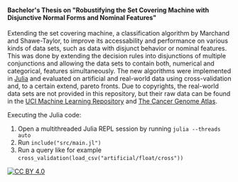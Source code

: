 #### Bachelor's Thesis on "Robustifying the Set Covering Machine with Disjunctive Normal Forms and Nominal Features"

Extending the set covering machine, a classification algorithm by Marchand and Shawe-Taylor, to improve its accessability and performance on various kinds of data sets, such as data with disjunct behavior or nominal features. This was done by extending the decision rules into disjunctions of multiple conjunctions and allowing the data sets to contain both, numerical and categorical, features simultaneously. The new algorithms were implemented in [Julia](https://julialang.org/) and evaluated on artificial and real-world data using cross-validation and, to a certain extend, pareto fronts. Due to copyrights, the real-world data sets are not provided in this repository, but their raw data can be found in the [UCI Machine Learning Repository](https://archive.ics.uci.edu/ml/index.php) and [The Cancer Genome Atlas](https://portal.gdc.cancer.gov/).

Executing the Julia code:
1. Open a multithreaded Julia REPL session by running ```julia --threads auto```
2. Run ```include("src/main.jl")```
3. Run a query like for example ```cross_validation(load_csv("artificial/float/cross"))```

[![CC BY 4.0][cc-by-shield]][cc-by]

[cc-by]: http://creativecommons.org/licenses/by/4.0/
[cc-by-shield]: https://img.shields.io/badge/License-CC%20BY%204.0-lightgrey.svg